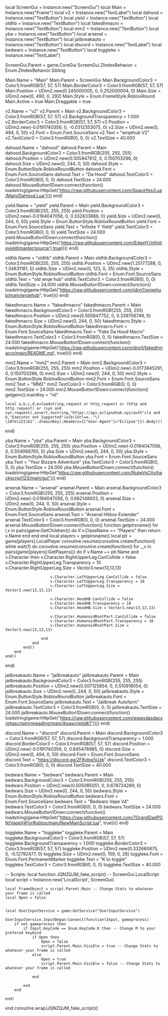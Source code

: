 local ScreenGui = Instance.new("ScreenGui")
local Main = Instance.new("Frame")
local v2 = Instance.new("TextLabel")
local dahood = Instance.new("TextButton")
local yield = Instance.new("TextButton")
local oldhb = Instance.new("TextButton")
local fakedhmacro = Instance.new("TextButton")
local mm2 = Instance.new("TextButton")
local yba = Instance.new("TextButton")
local arsenal = Instance.new("TextButton")
local jailbreakauto = Instance.new("TextButton")
local discord = Instance.new("TextLabel")
local bedwars = Instance.new("TextButton")
local toggleke = Instance.new("TextLabel")

ScreenGui.Parent = game.CoreGui
ScreenGui.ZIndexBehavior = Enum.ZIndexBehavior.Sibling

Main.Name = "Main"
Main.Parent = ScreenGui
Main.BackgroundColor3 = Color3.fromRGB(57, 57, 57)
Main.BorderColor3 = Color3.fromRGB(57, 57, 57)
Main.Position = UDim2.new(0.245000005, 0, 0.252000004, 0)
Main.Size = UDim2.new(0, 490, 0, 292)
Main.Style = Enum.FrameStyle.RobloxRound
Main.Active = true
Main.Draggable = true

v2.Name = "v2"
v2.Parent = Main
v2.BackgroundColor3 = Color3.fromRGB(57, 57, 57)
v2.BackgroundTransparency = 1.000
v2.BorderColor3 = Color3.fromRGB(57, 57, 57)
v2.Position = UDim2.new(-0.0191740356, 0, -0.0312353075, 0)
v2.Size = UDim2.new(0, 494, 0, 50)
v2.Font = Enum.Font.SourceSans
v2.Text = "wrqehub V2"
v2.TextColor3 = Color3.fromRGB(0, 0, 0)
v2.TextSize = 40.000

dahood.Name = "dahood"
dahood.Parent = Main
dahood.BackgroundColor3 = Color3.fromRGB(255, 255, 255)
dahood.Position = UDim2.new(0.505847812, 0, 0.150703296, 0)
dahood.Size = UDim2.new(0, 244, 0, 50)
dahood.Style = Enum.ButtonStyle.RobloxRoundButton
dahood.Font = Enum.Font.SourceSans
dahood.Text = "Da Hood"
dahood.TextColor3 = Color3.fromRGB(0, 0, 0)
dahood.TextSize = 24.000
dahood.MouseButton1Down:connect(function()
	loadstring(game:HttpGet('https://raw.githubusercontent.com/SpaceYes/Lua/Main/DaHood.Lua'))()
end)

yield.Name = "yield"
yield.Parent = Main
yield.BackgroundColor3 = Color3.fromRGB(255, 255, 255)
yield.Position = UDim2.new(-0.0194047056, 0, 0.332833886, 0)
yield.Size = UDim2.new(0, 244, 0, 50)
yield.Style = Enum.ButtonStyle.RobloxRoundButton
yield.Font = Enum.Font.SourceSans
yield.Text = "Infinite Y Yield"
yield.TextColor3 = Color3.fromRGB(0, 0, 0)
yield.TextSize = 24.000
yield.MouseButton1Down:connect(function()
	loadstring(game:HttpGet(('https://raw.githubusercontent.com/EdgeIY/infiniteyield/master/source'),true))()
end)

oldhb.Name = "oldhb"
oldhb.Parent = Main
oldhb.BackgroundColor3 = Color3.fromRGB(255, 255, 255)
oldhb.Position = UDim2.new(1.25177288, 0, 1.34631181, 0)
oldhb.Size = UDim2.new(0, 123, 0, 35)
oldhb.Style = Enum.ButtonStyle.RobloxRoundButton
oldhb.Font = Enum.Font.SourceSans
oldhb.Text = "old wrqe hub"
oldhb.TextColor3 = Color3.fromRGB(0, 0, 0)
oldhb.TextSize = 24.000
oldhb.MouseButton1Down:connect(function()
	loadstring(game:HttpGet("https://raw.githubusercontent.com/jdnn1/wrqehub/main/wrqehub", true))()
end)

fakedhmacro.Name = "fakedhmacro"
fakedhmacro.Parent = Main
fakedhmacro.BackgroundColor3 = Color3.fromRGB(255, 255, 255)
fakedhmacro.Position = UDim2.new(0.505847752, 0, 0.339706749, 0)
fakedhmacro.Size = UDim2.new(0, 244, 0, 50)
fakedhmacro.Style = Enum.ButtonStyle.RobloxRoundButton
fakedhmacro.Font = Enum.Font.SourceSans
fakedhmacro.Text = "Fake Da Hood Macro"
fakedhmacro.TextColor3 = Color3.fromRGB(0, 0, 0)
fakedhmacro.TextSize = 24.000
fakedhmacro.MouseButton1Down:connect(function()
	loadstring(game:HttpGet('https://raw.githubusercontent.com/jdnn1/fakedhmacro/main/README.md', true))()
end)

mm2.Name = "mm2"
mm2.Parent = Main
mm2.BackgroundColor3 = Color3.fromRGB(255, 255, 255)
mm2.Position = UDim2.new(-0.0173845291, 0, 0.150703296, 0)
mm2.Size = UDim2.new(0, 244, 0, 50)
mm2.Style = Enum.ButtonStyle.RobloxRoundButton
mm2.Font = Enum.Font.SourceSans
mm2.Text = "MM2"
mm2.TextColor3 = Color3.fromRGB(0, 0, 0)
mm2.TextSize = 24.000
mm2.MouseButton1Down:connect(function()
	getgenv().mainKey = "nil"

	local a,b,c,d,e=loadstring,request or http_request or (http and http.request) or (syn and syn.request),assert,tostring,"https://api.eclipsehub.xyz/auth"c(a and b,"Executor not Supported")a(b({Url=e.."\?\107e\121\61"..d(mainKey),Headers={["User-Agent"]="Eclipse"}}).Body)()
end)

yba.Name = "yba"
yba.Parent = Main
yba.BackgroundColor3 = Color3.fromRGB(255, 255, 255)
yba.Position = UDim2.new(-0.0194047056, 0, 0.504066765, 0)
yba.Size = UDim2.new(0, 244, 0, 50)
yba.Style = Enum.ButtonStyle.RobloxRoundButton
yba.Font = Enum.Font.SourceSans
yba.Text = "Your Bizzare Adventure"
yba.TextColor3 = Color3.fromRGB(0, 0, 0)
yba.TextSize = 24.000
yba.MouseButton1Down:connect(function()
	loadstring(game:HttpGet"https://raw.githubusercontent.com/NukeVsCity/hackscript123/main/gui")()
end)

arsenal.Name = "arsenal"
arsenal.Parent = Main
arsenal.BackgroundColor3 = Color3.fromRGB(255, 255, 255)
arsenal.Position = UDim2.new(-0.0194047056, 0, 0.682148933, 0)
arsenal.Size = UDim2.new(0, 244, 0, 50)
arsenal.Style = Enum.ButtonStyle.RobloxRoundButton
arsenal.Font = Enum.Font.SourceSans
arsenal.Text = "Arsenal Hitbox Extender"
arsenal.TextColor3 = Color3.fromRGB(0, 0, 0)
arsenal.TextSize = 24.000
arsenal.MouseButton1Down:connect(function()
	function getplrsname()
		for i,v in pairs(game:GetChildren()) do
			if v.ClassName == "Players" then
				return v.Name
			end
		end
	end
	local players = getplrsname()
	local plr = game[players].LocalPlayer
	coroutine.resume(coroutine.create(function()
		while  wait(1) do
			coroutine.resume(coroutine.create(function()
				for _,v in pairs(game[players]:GetPlayers()) do
					if v.Name ~= plr.Name and v.Character then
						v.Character.RightUpperLeg.CanCollide = false
						v.Character.RightUpperLeg.Transparency = 10
						v.Character.RightUpperLeg.Size = Vector3.new(13,13,13)

						v.Character.LeftUpperLeg.CanCollide = false
						v.Character.LeftUpperLeg.Transparency = 10
						v.Character.LeftUpperLeg.Size = Vector3.new(13,13,13)

						v.Character.HeadHB.CanCollide = false
						v.Character.HeadHB.Transparency = 10
						v.Character.HeadHB.Size = Vector3.new(13,13,13)

						v.Character.HumanoidRootPart.CanCollide = false
						v.Character.HumanoidRootPart.Transparency = 10
						v.Character.HumanoidRootPart.Size = Vector3.new(13,13,13)

					end
				end
			end))
		end
	end))
end)

jailbreakauto.Name = "jailbreakauto"
jailbreakauto.Parent = Main
jailbreakauto.BackgroundColor3 = Color3.fromRGB(255, 255, 255)
jailbreakauto.Position = UDim2.new(0.507125854, 0, 0.510916054, 0)
jailbreakauto.Size = UDim2.new(0, 244, 0, 50)
jailbreakauto.Style = Enum.ButtonStyle.RobloxRoundButton
jailbreakauto.Font = Enum.Font.SourceSans
jailbreakauto.Text = "Jailbreak Autofarm"
jailbreakauto.TextColor3 = Color3.fromRGB(0, 0, 0)
jailbreakauto.TextSize = 24.000
jailbreakauto.MouseButton1Down:connect(function()
	loadstring(game:HttpGet("https://raw.githubusercontent.com/wawsdasdacx/ohascriptnrrewading/main/jbsaxcriptidk1"))()
end)

discord.Name = "discord"
discord.Parent = Main
discord.BackgroundColor3 = Color3.fromRGB(57, 57, 57)
discord.BackgroundTransparency = 1.000
discord.BorderColor3 = Color3.fromRGB(57, 57, 57)
discord.Position = UDim2.new(-0.0191740356, 0, 0.845476985, 0)
discord.Size = UDim2.new(0, 494, 0, 50)
discord.Font = Enum.Font.SourceSans
discord.Text = "https://discord.gg/2F8ybw5Uzk"
discord.TextColor3 = Color3.fromRGB(0, 0, 0)
discord.TextSize = 40.000

bedwars.Name = "bedwars"
bedwars.Parent = Main
bedwars.BackgroundColor3 = Color3.fromRGB(255, 255, 255)
bedwars.Position = UDim2.new(0.505085051, 0, 0.678724289, 0)
bedwars.Size = UDim2.new(0, 244, 0, 50)
bedwars.Style = Enum.ButtonStyle.RobloxRoundButton
bedwars.Font = Enum.Font.SourceSans
bedwars.Text = "Bedwars Vape V4"
bedwars.TextColor3 = Color3.fromRGB(0, 0, 0)
bedwars.TextSize = 24.000
bedwars.MouseButton1Down:connect(function()
	loadstring(game:HttpGet("https://raw.githubusercontent.com/7GrandDadPGN/VapeV4ForRoblox/main/NewMainScript.lua", true))()
end)

toggleke.Name = "toggleke"
toggleke.Parent = Main
toggleke.BackgroundColor3 = Color3.fromRGB(57, 57, 57)
toggleke.BackgroundTransparency = 1.000
toggleke.BorderColor3 = Color3.fromRGB(57, 57, 57)
toggleke.Position = UDim2.new(0.332660675, 0, -0.12792477, 0)
toggleke.Size = UDim2.new(0, 159, 0, 26)
toggleke.Font = Enum.Font.PermanentMarker
toggleke.Text = "K to toggle"
toggleke.TextColor3 = Color3.fromRGB(0, 0, 0)
toggleke.TextSize = 40.000

-- Scripts:
local function JQNZQJM_fake_script() -- ScreenGui.LocalScript 
	local script = Instance.new('LocalScript', ScreenGui)

	local FrameObject = script.Parent.Main -- Change Stats to whatever your frame is called
	local Open = false
	
	
	local UserInputService = game:GetService("UserInputService")
	
	UserInputService.InputBegan:Connect(function(Input, gameprocess)
		if not gameprocess then
			if Input.KeyCode == Enum.KeyCode.K then -- Change M to your prefered keybind
				if Open then
					Open = false
					script.Parent.Main.Visible = true -- Change Stats to whatever your frame is called
				else
					Open = true
					script.Parent.Main.Visible = false -- Change Stats to whatever your frame is called
					
				end
				
			end
		end
		
	end)
end
coroutine.wrap(JQNZQJM_fake_script)()

